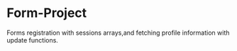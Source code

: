 # Form-Project
Forms registration with sessions arrays,and fetching profile information with update functions.

